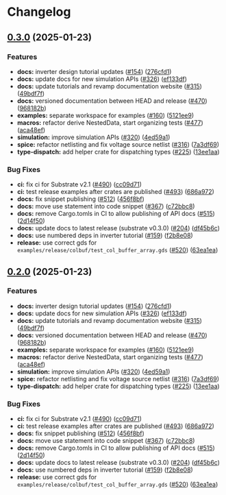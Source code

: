 # Changelog

## [0.3.0](https://github.com/ucb-substrate/substrate2/compare/examples-v0.2.0...examples-v0.3.0) (2025-01-23)


### Features

* **docs:** inverter design tutorial updates ([#154](https://github.com/ucb-substrate/substrate2/issues/154)) ([276cfd1](https://github.com/ucb-substrate/substrate2/commit/276cfd1733bd26e4b5b68a0667f610012c895261))
* **docs:** update docs for new simulation APIs ([#326](https://github.com/ucb-substrate/substrate2/issues/326)) ([ef133df](https://github.com/ucb-substrate/substrate2/commit/ef133dfac5f352121fe0e561b76541d5af62970e))
* **docs:** update tutorials and revamp documentation website ([#315](https://github.com/ucb-substrate/substrate2/issues/315)) ([49bdf7f](https://github.com/ucb-substrate/substrate2/commit/49bdf7ff61e2fdbf19022697d518ad7fbafb465f))
* **docs:** versioned documentation between HEAD and release ([#470](https://github.com/ucb-substrate/substrate2/issues/470)) ([968182b](https://github.com/ucb-substrate/substrate2/commit/968182bf8f8d8b4cf923c0fd66f1ca1b32b12b16))
* **examples:** separate workspace for examples ([#160](https://github.com/ucb-substrate/substrate2/issues/160)) ([5121ee9](https://github.com/ucb-substrate/substrate2/commit/5121ee9402ed5810923e0f37dabe10277588b15f))
* **macros:** refactor derive NestedData, start organizing tests ([#477](https://github.com/ucb-substrate/substrate2/issues/477)) ([aca48ef](https://github.com/ucb-substrate/substrate2/commit/aca48ef7a49c959e35ec4614345a55e667ff5146))
* **simulation:** improve simulation APIs ([#320](https://github.com/ucb-substrate/substrate2/issues/320)) ([4ed59a1](https://github.com/ucb-substrate/substrate2/commit/4ed59a1283f9546e8336cc96015bd87c55682777))
* **spice:** refactor netlisting and fix voltage source netlist ([#316](https://github.com/ucb-substrate/substrate2/issues/316)) ([7a3df69](https://github.com/ucb-substrate/substrate2/commit/7a3df695cf9b38c837ff86d5a5da2417c4db7aa2))
* **type-dispatch:** add helper crate for dispatching types ([#225](https://github.com/ucb-substrate/substrate2/issues/225)) ([13ee1aa](https://github.com/ucb-substrate/substrate2/commit/13ee1aa1b287ed0c147549003c0af815b849577b))


### Bug Fixes

* **ci:** fix ci for Substrate v2.1 ([#490](https://github.com/ucb-substrate/substrate2/issues/490)) ([cc09d71](https://github.com/ucb-substrate/substrate2/commit/cc09d7199b41fb2986d1d733aa3678db49464f70))
* **ci:** test release examples after crates are published ([#493](https://github.com/ucb-substrate/substrate2/issues/493)) ([686a972](https://github.com/ucb-substrate/substrate2/commit/686a972a9e6ca7833fd5ff548e3b3f0c5469952c))
* **docs:** fix snippet publishing ([#512](https://github.com/ucb-substrate/substrate2/issues/512)) ([456f8bf](https://github.com/ucb-substrate/substrate2/commit/456f8bfe659d4fa2a05f6d56394a6171c4fd34dd))
* **docs:** move use statement into code snippet ([#367](https://github.com/ucb-substrate/substrate2/issues/367)) ([c72bbc8](https://github.com/ucb-substrate/substrate2/commit/c72bbc8a89b0e617c7fae880313385a6383384bc))
* **docs:** remove Cargo.tomls in CI to allow publishing of API docs ([#515](https://github.com/ucb-substrate/substrate2/issues/515)) ([2d14f50](https://github.com/ucb-substrate/substrate2/commit/2d14f50add396a1d775428b273df7d8d022aea05))
* **docs:** update docs to latest release (substrate v0.3.0) ([#204](https://github.com/ucb-substrate/substrate2/issues/204)) ([df45b6c](https://github.com/ucb-substrate/substrate2/commit/df45b6c56c7eb8d01bd2ec104c5d2593bc8f80cc))
* **docs:** use numbered deps in inverter tutorial ([#159](https://github.com/ucb-substrate/substrate2/issues/159)) ([f2b8e08](https://github.com/ucb-substrate/substrate2/commit/f2b8e0846e7080d38748766acf3624415b4d0a29))
* **release:** use correct gds for `examples/release/colbuf/test_col_buffer_array.gds` ([#520](https://github.com/ucb-substrate/substrate2/issues/520)) ([63ea1ea](https://github.com/ucb-substrate/substrate2/commit/63ea1ea60426ac788218c5830cca92601737d5e4))

## [0.2.0](https://github.com/ucb-substrate/substrate2/compare/examples-v0.1.0...examples-v0.2.0) (2025-01-23)


### Features

* **docs:** inverter design tutorial updates ([#154](https://github.com/ucb-substrate/substrate2/issues/154)) ([276cfd1](https://github.com/ucb-substrate/substrate2/commit/276cfd1733bd26e4b5b68a0667f610012c895261))
* **docs:** update docs for new simulation APIs ([#326](https://github.com/ucb-substrate/substrate2/issues/326)) ([ef133df](https://github.com/ucb-substrate/substrate2/commit/ef133dfac5f352121fe0e561b76541d5af62970e))
* **docs:** update tutorials and revamp documentation website ([#315](https://github.com/ucb-substrate/substrate2/issues/315)) ([49bdf7f](https://github.com/ucb-substrate/substrate2/commit/49bdf7ff61e2fdbf19022697d518ad7fbafb465f))
* **docs:** versioned documentation between HEAD and release ([#470](https://github.com/ucb-substrate/substrate2/issues/470)) ([968182b](https://github.com/ucb-substrate/substrate2/commit/968182bf8f8d8b4cf923c0fd66f1ca1b32b12b16))
* **examples:** separate workspace for examples ([#160](https://github.com/ucb-substrate/substrate2/issues/160)) ([5121ee9](https://github.com/ucb-substrate/substrate2/commit/5121ee9402ed5810923e0f37dabe10277588b15f))
* **macros:** refactor derive NestedData, start organizing tests ([#477](https://github.com/ucb-substrate/substrate2/issues/477)) ([aca48ef](https://github.com/ucb-substrate/substrate2/commit/aca48ef7a49c959e35ec4614345a55e667ff5146))
* **simulation:** improve simulation APIs ([#320](https://github.com/ucb-substrate/substrate2/issues/320)) ([4ed59a1](https://github.com/ucb-substrate/substrate2/commit/4ed59a1283f9546e8336cc96015bd87c55682777))
* **spice:** refactor netlisting and fix voltage source netlist ([#316](https://github.com/ucb-substrate/substrate2/issues/316)) ([7a3df69](https://github.com/ucb-substrate/substrate2/commit/7a3df695cf9b38c837ff86d5a5da2417c4db7aa2))
* **type-dispatch:** add helper crate for dispatching types ([#225](https://github.com/ucb-substrate/substrate2/issues/225)) ([13ee1aa](https://github.com/ucb-substrate/substrate2/commit/13ee1aa1b287ed0c147549003c0af815b849577b))


### Bug Fixes

* **ci:** fix ci for Substrate v2.1 ([#490](https://github.com/ucb-substrate/substrate2/issues/490)) ([cc09d71](https://github.com/ucb-substrate/substrate2/commit/cc09d7199b41fb2986d1d733aa3678db49464f70))
* **ci:** test release examples after crates are published ([#493](https://github.com/ucb-substrate/substrate2/issues/493)) ([686a972](https://github.com/ucb-substrate/substrate2/commit/686a972a9e6ca7833fd5ff548e3b3f0c5469952c))
* **docs:** fix snippet publishing ([#512](https://github.com/ucb-substrate/substrate2/issues/512)) ([456f8bf](https://github.com/ucb-substrate/substrate2/commit/456f8bfe659d4fa2a05f6d56394a6171c4fd34dd))
* **docs:** move use statement into code snippet ([#367](https://github.com/ucb-substrate/substrate2/issues/367)) ([c72bbc8](https://github.com/ucb-substrate/substrate2/commit/c72bbc8a89b0e617c7fae880313385a6383384bc))
* **docs:** remove Cargo.tomls in CI to allow publishing of API docs ([#515](https://github.com/ucb-substrate/substrate2/issues/515)) ([2d14f50](https://github.com/ucb-substrate/substrate2/commit/2d14f50add396a1d775428b273df7d8d022aea05))
* **docs:** update docs to latest release (substrate v0.3.0) ([#204](https://github.com/ucb-substrate/substrate2/issues/204)) ([df45b6c](https://github.com/ucb-substrate/substrate2/commit/df45b6c56c7eb8d01bd2ec104c5d2593bc8f80cc))
* **docs:** use numbered deps in inverter tutorial ([#159](https://github.com/ucb-substrate/substrate2/issues/159)) ([f2b8e08](https://github.com/ucb-substrate/substrate2/commit/f2b8e0846e7080d38748766acf3624415b4d0a29))
* **release:** use correct gds for `examples/release/colbuf/test_col_buffer_array.gds` ([#520](https://github.com/ucb-substrate/substrate2/issues/520)) ([63ea1ea](https://github.com/ucb-substrate/substrate2/commit/63ea1ea60426ac788218c5830cca92601737d5e4))
